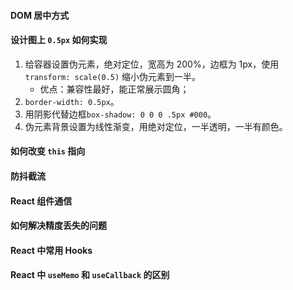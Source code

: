 #### DOM 居中方式

#### 设计图上 `0.5px` 如何实现

1. 给容器设置伪元素，绝对定位，宽高为 200%，边框为 1px，使用 `transform: scale(0.5)` 缩小伪元素到一半。
	- 优点：兼容性最好，能正常展示圆角；
2. `border-width: 0.5px`。
3. 用阴影代替边框`box-shadow: 0 0 0 .5px #000`。
4. 伪元素背景设置为线性渐变，用绝对定位，一半透明，一半有颜色。

#### 如何改变 `this` 指向

#### 防抖截流

#### React 组件通信

#### 如何解决精度丢失的问题

#### React 中常用 Hooks

#### React 中 `useMemo` 和 `useCallback` 的区别